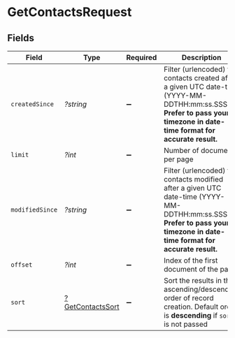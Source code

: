 # GetContactsRequest


## Fields

| Field                                                                                                                                                                        | Type                                                                                                                                                                         | Required                                                                                                                                                                     | Description                                                                                                                                                                  |
| ---------------------------------------------------------------------------------------------------------------------------------------------------------------------------- | ---------------------------------------------------------------------------------------------------------------------------------------------------------------------------- | ---------------------------------------------------------------------------------------------------------------------------------------------------------------------------- | ---------------------------------------------------------------------------------------------------------------------------------------------------------------------------- |
| `createdSince`                                                                                                                                                               | *?string*                                                                                                                                                                    | :heavy_minus_sign:                                                                                                                                                           | Filter (urlencoded) the contacts created after a given UTC date-time (YYYY-MM-DDTHH:mm:ss.SSSZ). **Prefer to pass your timezone in date-time format for accurate result.**<br/> |
| `limit`                                                                                                                                                                      | *?int*                                                                                                                                                                       | :heavy_minus_sign:                                                                                                                                                           | Number of documents per page                                                                                                                                                 |
| `modifiedSince`                                                                                                                                                              | *?string*                                                                                                                                                                    | :heavy_minus_sign:                                                                                                                                                           | Filter (urlencoded) the contacts modified after a given UTC date-time (YYYY-MM-DDTHH:mm:ss.SSSZ). **Prefer to pass your timezone in date-time format for accurate result.**<br/> |
| `offset`                                                                                                                                                                     | *?int*                                                                                                                                                                       | :heavy_minus_sign:                                                                                                                                                           | Index of the first document of the page                                                                                                                                      |
| `sort`                                                                                                                                                                       | [?GetContactsSort](../../models/operations/GetContactsSort.md)                                                                                                               | :heavy_minus_sign:                                                                                                                                                           | Sort the results in the ascending/descending order of record creation. Default order is **descending** if `sort` is not passed                                               |